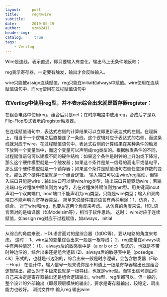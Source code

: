 ```yaml
---
layout:     post
title:      reg与wire
subtitle:   
date:       2019-06-19
author:     yzmb2411
header-img: 
catalog: 	 true
tags:
    - Verilog
---
```


Wire是连线，表示直通，即只要输入有变化，输出马上无条件地反映；

reg表示寄存器，一定要有触发，输出才会反映输入。

wire只能被assign连续赋值，reg只能在initial和always中赋值。wire使用在连续赋值语句中，而reg使用在过程赋值语句中

### 在Verilog中使用reg型，并不表示综合出来就是暂存器register：

在组合电路中使用reg，组合后只是net；在时序电路中使用reg，合成后才是以Flip-Flop形式表示的register触发器。

在连续赋值语句中，表达式右侧的计算结果可以立即更新表达式的左侧。在理解上，相当于一个逻辑之后直接连了一条线，这个逻辑对应于表达式的右侧，而这条线就对应于wire。在过程赋值语句中，表达式右侧的计算结果在某种条件的触发下放到一个变量当中，而这个变量可以声明成reg类型的。根据触发条件的不同，过程赋值语句可以建模不同的硬件结构：如果这个条件是时钟的上升沿或下降沿，那么这个硬件模型就是一个触发器；如果这个条件是某一信号的高电平或低电平，那么这个硬件模型就是一个锁存器；如果这个条件是赋值语句右侧任意操作数的变化，那么这个硬件模型就是一个组合逻辑。
输入端口可以由wire/reg驱动，但输入端口只能是wire；输出端口可以使wire/reg类型，输出端口只能驱动wire；若输出端口在过程块中赋值则为reg型，若在过程块外赋值则为net型。用关键词inout声明一个双向端口, inout端口不能声明为reg类型，只能是wire类型；输入和双向端口不能声明为寄存器类型。
简单来说硬件描述语言有两种用途：1、仿真，2、综合。
对于wire和reg，也要从这两个角度来考虑。
从仿真的角度来说，HDL语言面对的是编译器（如Modelsim等），相当于软件思路。
这时：
wire对应于连续赋值，如assign
reg对应于过程赋值，如always，initial
*******************************************************************************
从综合的角度来说，HDL语言面对的是综合器（如DC等），要从电路的角度来考虑。
这时：
1、wire型的变量综合出来一般是一根导线；
2、reg变量在always块中有两种情况：
(1)、always后的敏感表中是（a or b or c）形式的，也就是不带时钟边沿的，综合出来还是组合逻辑
(2)、always后的敏感表中是（posedge clk）形式的，也就是带边沿的，综合出来一般是时序逻辑，会包含触发器（Flip－Flop） 
在设计中，输入信号一般来说你是不知道上一级是寄存器输出还是组合逻辑输出，那么对于本级来说就是一根导线，也就是wire型。而输出信号则由你自己来决定是寄存器输出还是组合逻辑输出，wire型、reg型都可以。但一般的，整个设计的外部输出（即最顶层模块的输出），要求是寄存器输出，较稳定、扇出能力也较好。
测试文件中  输入reg  输出wire

